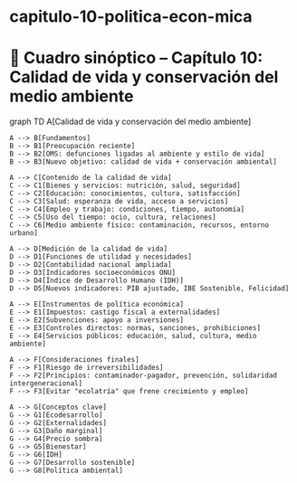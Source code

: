 # capitulo-10-politica-econ-mica

# 🌿 Cuadro sinóptico – Capítulo 10: Calidad de vida y conservación del medio ambiente


graph TD
    A[Calidad de vida y conservación del medio ambiente] 

    A --> B[Fundamentos]
    B --> B1[Preocupación reciente]
    B --> B2[OMS: defunciones ligadas al ambiente y estilo de vida]
    B --> B3[Nuevo objetivo: calidad de vida + conservación ambiental]

    A --> C[Contenido de la calidad de vida]
    C --> C1[Bienes y servicios: nutrición, salud, seguridad]
    C --> C2[Educación: conocimientos, cultura, satisfacción]
    C --> C3[Salud: esperanza de vida, acceso a servicios]
    C --> C4[Empleo y trabajo: condiciones, tiempo, autonomía]
    C --> C5[Uso del tiempo: ocio, cultura, relaciones]
    C --> C6[Medio ambiente físico: contaminación, recursos, entorno urbano]

    A --> D[Medición de la calidad de vida]
    D --> D1[Funciones de utilidad y necesidades]
    D --> D2[Contabilidad nacional ampliada]
    D --> D3[Indicadores socioeconómicos ONU]
    D --> D4[Índice de Desarrollo Humano (IDH)]
    D --> D5[Nuevos indicadores: PIB ajustado, IBE Sostenible, Felicidad]

    A --> E[Instrumentos de política económica]
    E --> E1[Impuestos: castigo fiscal a externalidades]
    E --> E2[Subvenciones: apoyo a inversiones]
    E --> E3[Controles directos: normas, sanciones, prohibiciones]
    E --> E4[Servicios públicos: educación, salud, cultura, medio ambiente]

    A --> F[Consideraciones finales]
    F --> F1[Riesgo de irreversibilidades]
    F --> F2[Principios: contaminador-pagador, prevención, solidaridad intergeneracional]
    F --> F3[Evitar "ecolatría" que frene crecimiento y empleo]

    A --> G[Conceptos clave]
    G --> G1[Ecodesarrollo]
    G --> G2[Externalidades]
    G --> G3[Daño marginal]
    G --> G4[Precio sombra]
    G --> G5[Bienestar]
    G --> G6[IDH]
    G --> G7[Desarrollo sostenible]
    G --> G8[Política ambiental]
